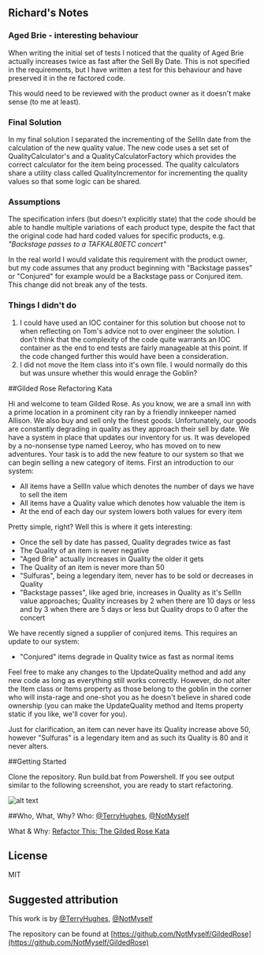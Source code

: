 ## Richard's Notes

### Aged Brie - interesting behaviour
When writing the initial set of tests I noticed that the quality of Aged Brie actually increases twice as fast after the Sell By Date. This is not specified in the requirements, but I have written a test for this behaviour and have preserved it in the re factored code.

This would need to be reviewed with the product owner as it doesn't make sense (to me at least).

### Final Solution
In my final solution I separated the incrementing of the SellIn date from the calculation of the new quality value. The new code uses a set set of QualityCalculator's and a QualityCalculatorFactory which provides the correct calculator for the item being processed. The quality calculators share a utility class called QualityIncrementor for incrementing the quality values so that some logic can be shared.

### Assumptions
The specification infers (but doesn't explicitly state) that the code should be able to handle multiple variations of each product type, despite the fact that the original code had hard coded values for specific products, e.g. *"Backstage passes to a TAFKAL80ETC concert"*

In the real world I would validate this requirement with the product owner, but my code assumes that any product beginning with "Backstage passes" or "Conjured"  for example would be a Backstage pass or Conjured item. This change did not break any of the tests.

### Things I didn't do
1. I could have used an IOC container for this solution but choose not to when reflecting on Tom's advice not to over engineer the solution. I don't think that the complexity of the code quite warrants an IOC container as the end to end tests are fairly manageable at this point. If the code changed further this would have been a consideration.
2. I did not move the Item class into it's own file. I would normally do this but was unsure whether this would enrage the Goblin?

##Gilded Rose Refactoring Kata

Hi and welcome to team Gilded Rose. As you know, we are a small inn with a 
prime location in a prominent city ran by a friendly innkeeper named 
Allison. We also buy and sell only the finest goods. Unfortunately, our 
goods are constantly degrading in quality as they approach their sell by 
date. We have a system in place that updates our inventory for us. It was 
developed by a no-nonsense type named Leeroy, who has moved on to new 
adventures. Your task is to add the new feature to our system so that we 
can begin selling a new category of items. First an introduction to our 
system:

- All items have a SellIn value which denotes the number of days we have 
to sell the item
- All items have a Quality value which denotes how valuable the item is
- At the end of each day our system lowers both values for every item

Pretty simple, right? Well this is where it gets interesting:

- Once the sell by date has passed, Quality degrades twice as fast
- The Quality of an item is never negative
- "Aged Brie" actually increases in Quality the older it gets
- The Quality of an item is never more than 50
- "Sulfuras", being a legendary item, never has to be sold or decreases 
in Quality
- "Backstage passes", like aged brie, increases in Quality as it's SellIn 
value approaches; Quality increases by 2 when there are 10 days or less 
and by 3 when there are 5 days or less but Quality drops to 0 after the 
concert

We have recently signed a supplier of conjured items. This requires an 
update to our system:

- "Conjured" items degrade in Quality twice as fast as normal items

Feel free to make any changes to the UpdateQuality method and add any 
new code as long as everything still works correctly. However, do not 
alter the Item class or Items property as those belong to the goblin 
in the corner who will insta-rage and one-shot you as he doesn't 
believe in shared code ownership (you can make the UpdateQuality 
method and Items property static if you like, we'll cover for you).

Just for clarification, an item can never have its Quality increase 
above 50, however "Sulfuras" is a legendary item and as such its 
Quality is 80 and it never alters.

##Getting Started

Clone the repository. Run build.bat from Powershell. If you see 
output similar to the following screenshot, you are ready to 
start refactoring.

![alt text](images/build_output.png "Good Build Output")

##Who, What, Why?
Who: [@TerryHughes](https://twitter.com/TerryHughes), [@NotMyself](https://twitter.com/NotMyself)

What & Why: [Refactor This: The Gilded Rose Kata](http://iamnotmyself.com/2011/02/13/refactor-this-the-gilded-rose-kata/)

## License

MIT

## Suggested attribution

This work is by [@TerryHughes](https://twitter.com/TerryHughes), [@NotMyself](https://twitter.com/NotMyself)

The repository can be found at [https://github.com/NotMyself/GildedRose](https://github.com/NotMyself/GildedRose)
